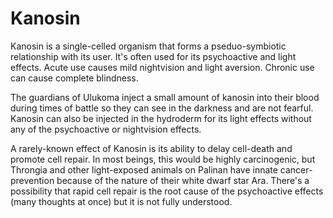 # Kanosin

Kanosin is a single-celled organism that forms a pseduo-symbiotic relationship with its user. It's often used for its psychoactive and light effects. Acute use causes mild nightvision and light aversion. Chronic use can cause complete blindness.

The guardians of Ulukoma inject a small amount of kanosin into their blood during times of battle so they can see in the darkness and are not fearful. Kanosin can also be injected in the hydroderm for its light effects without any of the psychoactive or nightvision effects.

A rarely-known effect of Kanosin is its ability to delay cell-death and promote cell repair. In most beings, this would be highly carcinogenic, but Throngia and other light-exposed animals on Palinan have innate cancer-prevention because of the nature of their white dwarf star Ara. There's a possibility that rapid cell repair is the root cause of the psychoactive effects (many thoughts at once) but it is not fully understood.
